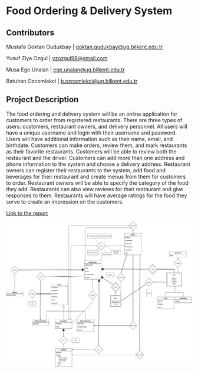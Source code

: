 # Food Ordering & Delivery System

## Contributors

Mustafa Goktan Gudukbay | goktan.gudukbay@ug.bilkent.edu.tr

Yusuf Ziya Ozgul |  yzozgul98@gmail.com

Musa Ege Unalan | ege.unalan@ug.bilkent.edu.tr

Batuhan Ozcomlekci | b.ozcomlekci@ug.bilkent.edu.tr

## Project Description

The food ordering and delivery system will be an online application for customers to order from registered restaurants. There are three types of users: customers, restaurant owners, and delivery personnel. All users will have a unique username and login with their username and password. Users will have additional information such as their name, email, and birthdate. Customers can make orders, review them, and mark restaurants as their favorite restaurants. Customers will be able to review both the restaurant and the driver. Customers can add more than one address and phone information to the system and choose a delivery address. Restaurant owners can register their restaurants to the system, add food and beverages for their restaurant and create menus from them for customers to order. Restaurant owners will be able to specify the category of the food they add. Restaurants can also view reviews for their restaurant and give responses to them. Restaurants will have average ratings for the food they serve to create an impression on the customers.

[Link to the report](https://bozcomlekci.github.io/CS353-Project/CS353Proposal.pdf)

![E/R Diagram](/assets/images/FoodOrderDeliverySystemERDiagram.png)
